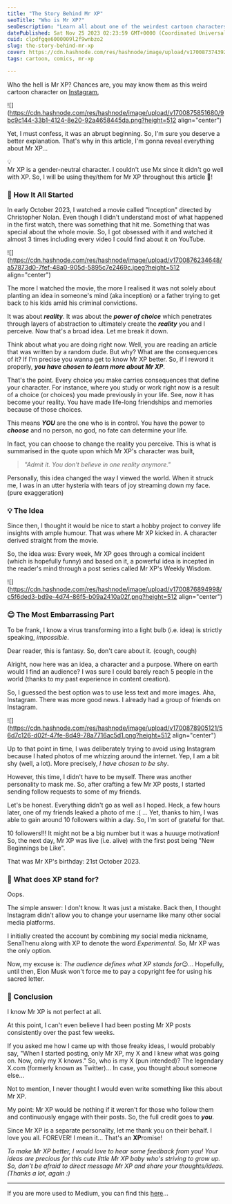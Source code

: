 ```yaml
---
title: "The Story Behind Mr XP"
seoTitle: "Who is Mr XP?"
seoDescription: "Learn all about one of the weirdest cartoon characters on Instagram..."
datePublished: Sat Nov 25 2023 02:23:59 GMT+0000 (Coordinated Universal Time)
cuid: clpdfgqe6000009l2f9wnbzo2
slug: the-story-behind-mr-xp
cover: https://cdn.hashnode.com/res/hashnode/image/upload/v1700873743922/b6251d14-b72c-4e6a-992f-a3c663c83b2c.png
tags: cartoon, comics, mr-xp

---
```


Who the hell is Mr XP? Chances are, you may know them as this weird cartoon character on [Instagram](https://www.instagram.com/mr_xp_reports/),

![](https://cdn.hashnode.com/res/hashnode/image/upload/v1700875851680/9bc9c144-33b1-4124-8e20-92a4658445da.png?height=512 align="center")

Yet, I must confess, it was an abrupt beginning. So, I'm sure you deserve a better explanation. That's why in this article, I'm gonna reveal everything about Mr XP...

<div data-node-type="callout">
<div data-node-type="callout-emoji">💡</div>
<div data-node-type="callout-text">Mr XP is a gender-neutral character. I couldn't use Mx since it didn't go well with XP. So, I will be using they/them for Mr XP throughout this article 🙌!</div>
</div>

### 💫 How It All Started

In early October 2023, I watched a movie called "Inception" directed by Christopher Nolan. Even though I didn't understand most of what happened in the first watch, there was something that hit me. Something that was special about the whole movie. So, I got obsessed with it and watched it almost 3 times including every video I could find about it on YouTube.

![](https://cdn.hashnode.com/res/hashnode/image/upload/v1700876234648/a57873d0-7fef-48a0-905d-5895c7e2469c.jpeg?height=512 align="center")

The more I watched the movie, the more I realised it was not solely about planting an idea in someone's mind (aka inception) or a father trying to get back to his kids amid his criminal convictions.

It was about ***reality***. It was about the ***power of choice*** which penetrates through layers of abstraction to ultimately create the ***reality*** you and I perceive. Now that's a broad idea. Let me break it down.

Think about what you are doing right now. Well, you are reading an article that was written by a random dude. But why? What are the consequences of it? If I'm precise you wanna get to know Mr XP better. So, if I reword it properly, ***you have chosen to learn more about Mr XP***.

That's the point. Every choice you make carries consequences that define your character. For instance, where you study or work right now is a result of a choice (or choices) you made previously in your life. See, now it has become your reality. You have made life-long friendships and memories because of those choices.

This means ***YOU*** are the one who is in control. You have the power to ***choose*** and no person, no god, no fate can determine your life.

In fact, you can choose to change the reality you perceive. This is what is summarised in the quote upon which Mr XP's character was built,

> *"Admit it. You don't believe in one reality anymore."*

Personally, this idea changed the way I viewed the world. When it struck me, I was in an utter hysteria with tears of joy streaming down my face. (pure exaggeration)

### 💡 The Idea

Since then, I thought it would be nice to start a hobby project to convey life insights with ample humour. That was where Mr XP kicked in. A character derived straight from the movie.

So, the idea was: Every week, Mr XP goes through a comical incident (which is hopefully funny) and based on it, a powerful idea is incepted in the reader's mind through a post series called Mr XP's Weekly Wisdom.

![](https://cdn.hashnode.com/res/hashnode/image/upload/v1700876894998/c5f6ded3-bd9e-4d74-86f5-b09a2410a02f.png?height=512 align="center")

### 😊 The Most Embarrassing Part

To be frank, I know a virus transforming into a light bulb (i.e. idea) is strictly speaking, *impossible*.

Dear reader, this is fantasy. So, don't care about it. (cough, cough)

Alright, now here was an idea, a character and a purpose. Where on earth would I find an audience? I was sure I could barely reach 5 people in the world (thanks to my past experience in content creation).

So, I guessed the best option was to use less text and more images. Aha, Instagram. There was more good news. I already had a group of friends on Instagram.

![](https://cdn.hashnode.com/res/hashnode/image/upload/v1700878905121/56d7c126-d02f-47fe-8d49-78a7716ac5d1.png?height=512 align="center")

Up to that point in time, I was deliberately trying to avoid using Instagram because I hated photos of me whizzing around the internet. Yep, I am a bit shy (well, a lot). More precisely, *I have chosen to be shy*.

However, this time, I didn't have to be myself. There was another personality to mask me. So, after crafting a few Mr XP posts, I started sending follow requests to some of my friends.

Let's be honest. Everything didn't go as well as I hoped. Heck, a few hours later, one of my friends leaked a photo of me :( ... Yet, thanks to him, I was able to gain around 10 followers within a day. So, I'm sort of grateful for that.

10 followers!!! It might not be a big number but it was a huuuge motivation! So, the next day, Mr XP was live (i.e. alive) with the first post being "New Beginnings be Like".

That was Mr XP's birthday: 21st October 2023.

### 🤔 What does XP stand for?

Oops.

The simple answer: I don't know. It was just a mistake. Back then, I thought Instagram didn't allow you to change your username like many other social media platforms.

I initially created the account by combining my social media nickname, SenaThenu along with XP to denote the word *Experimental*. So, Mr XP was the only option.

Now, my excuse is: *The audience defines what XP stands for*😉... Hopefully, until then, Elon Musk won't force me to pay a copyright fee for using his sacred letter.

### 👋 Conclusion

I know Mr XP is not perfect at all.

At this point, I can't even believe I had been posting Mr XP posts consistently over the past few weeks.

If you asked me how I came up with those freaky ideas, I would probably say, "When I started posting, only Mr XP, my X and I knew what was going on. Now, only my X knows." So, who is my X (pun intended)? The legendary X.com (formerly known as Twitter)... In case, you thought about someone else...

Not to mention, I never thought I would even write something like this about Mr XP.

My point: Mr XP would be nothing if it weren't for those who follow them and continuously engage with their posts. So, the full credit goes to ***you***.

Since Mr XP is a separate personality, let me thank you on their behalf. I love you all. FOREVER! I mean it... That's an **XP**romise!

*To make Mr XP better, I would love to hear some feedback from you! Your ideas are precious for this cute little Mr XP baby who's striving to grow up. So, don't be afraid to direct message Mr XP and share your thoughts/ideas. (Thanks a lot, again :)*

---

If you are more used to Medium, you can find this [here](https://medium.com/@senathenu/the-story-behind-mr-xp-8c178c4792e4)...
